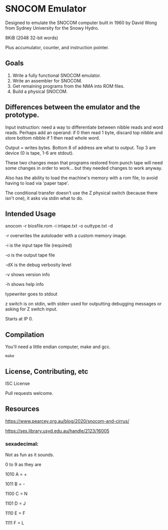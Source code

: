 # SNOCOM Emulator

Designed to emulate the SNOCOM computer built in 1960 by David Wong from Sydney University for the Snowy Hydro.

8KiB (2048 32-bit words)

Plus accumulator, counter, and instruction pointer.

## Goals

1.  Write a fully functional SNOCOM emulator.
2.  Write an assembler for SNOCOM.
3.  Get remaining programs from the NMA into ROM files.
4.  Build a physical SNOCOM.

## Differences between the emulator and the prototype.

Input instruction: need a way to differentiate between nibble reads and word reads.
Perhaps add an operand: if 0 then read 1 byte, discard top nibble and store bottom nibble
if 1 then read whole word.

Output = writes bytes. Bottom 8 of address are what to output. Top 3 are device (0 is tape, 1-6 are stdout).

These two changes mean that programs restored from punch tape will need some changes in order to work... but they needed changes to work anyway.

Also has the ability to load the machine's memory with a rom file, to avoid having to load via 'paper tape'.

The conditional transfer doesn't use the Z physical switch (because there isn't one), it asks via stdin what to do.

## Intended Usage

snocom -r biosfile.rom -i intape.txt -o outtype.txt -d

-r overwrites the autoloader with a custom memory image.

-i is the input tape file (required)

-o is the output tape file

-dX is the debug verbosity level

-v shows version info

-h shows help info

typewriter goes to stdout

z switch is on stdin, with stderr used for outputting debugging messages or asking for Z switch input.

Starts at IP 0.

## Compilation

You'll need a little endian computer, make and gcc.

    make

## License, Contributing, etc

ISC License

Pull requests welcome.

## Resources

https://www.pearcey.org.au/blog/2020/snocom-and-cirrus/

https://ses.library.usyd.edu.au/handle/2123/16005

### sexadecimal:

Not as fun as it sounds.

0 to 9 as they are

1010 A = +

1011 B = -

1100 C = N

1101 D = J

1110 E = F

1111 F = L

